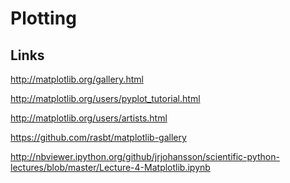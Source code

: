Plotting
========

Links
-----

http://matplotlib.org/gallery.html

http://matplotlib.org/users/pyplot_tutorial.html

http://matplotlib.org/users/artists.html

https://github.com/rasbt/matplotlib-gallery

http://nbviewer.ipython.org/github/jrjohansson/scientific-python-lectures/blob/master/Lecture-4-Matplotlib.ipynb
